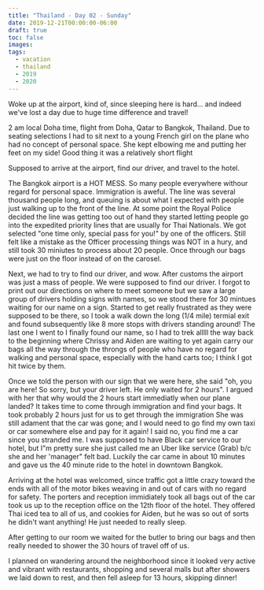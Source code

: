 ```yaml
---
title: "Thailand - Day 02 - Sunday"
date: 2019-12-21T00:00:00-06:00
draft: true
toc: false
images:
tags: 
  - vacation
  - thailand
  - 2019
  - 2020
---
```


Woke up at the airport, kind of, since sleeping here is hard... and indeed we've lost a day due to huge time difference and travel!

2 am local Doha time, flight from Doha, Qatar to Bangkok, Thailand.  Due to seating selections I had to sit next to a young French girl on the plane who had no concept of personal space.  She kept elbowing me and putting her feet on my side!  Good thing it was a relatively short flight

Supposed to arrive at the airport, find our driver, and travel to the hotel.

The Bangkok airport is a HOT MESS.  So many people everywhere withour regard for personal space.  Immigration is aweful.  The line was several thousand people long, and queuing is about what I expected with people just walking up to the front of the line.  At some point the Royal Police decided the line was getting too out of hand they started letting people go into the expedited priority lines that are usually for Thai Nationals.  We got selected "one time only, special pass for you!" by one of the officers.  Still felt like a mistake as the Officer processing things was NOT in a hury, and still took 30 miniutes to process about 20 people.  Once through our bags were just on the floor instead of on the carosel.  

Next, we had to try to find our driver, and wow.  After customs the airport was just a mass of people.  We were supposed to find our driver.  I forgot to print out our directions on where to meet someone but we saw a large group of drivers holding signs with names, so we stood there for 30 mintues waiting for our name on a sign.  Started to get really frustrated as they were supposed to be there, so I took a walk down the long (1/4 mile) termial exit and found subsequently like 8 more stops with drivers standing around!  The last one I went to I finally found our name, so I had to trek alllll the way back to the beginning where Chrissy and Aiden are waiting to yet again carry our bags all the way through the throngs of people who have no regard for walking and personal space, especially with the hand carts too; I think I got hit twice by them.

Once we told the person with our sign that we were here, she said "oh, you are here! So sorry, but your driver left.  He only waited for 2 hours".  I argued with her that why would the 2 hours start immediatly when our plane landed?  It takes time to come through immigration and find your bags.  It took probably 2 hours just for us to get through the immigration   She was still adament that the car was gone; and I would need to go find my own taxi or car somewhere else and pay for it again!  I said no, you find me a car since you stranded me.  I was supposed to have Black car service to our hotel, but I"m pretty sure she just called me an Uber like service (Grab) b/c she and her 'manager" felt bad.  Luckily the car came in about 10 minutes and gave us the 40 minute ride to the hotel in downtown Bangkok.

Arriving at the hotel was welcomed, since traffic got a little crazy toward the ends with all of the motor bikes weaving in and out of cars with no regard for safety.  The porters and reception immidiately took all bags out of the car took us up to the reception office on the 12th floor of the hotel.  They offered Thai iced tea to all of us, and cookies for Aiden, but he was so out of sorts he didn't want anything!  He just needed to really sleep.

After getting to our room we waited for the butler to bring our bags and then really needed to shower the 30 hours of travel off of us.

I planned on wandering around the neighborhood since it looked very active and vibrant with restaurants, shopping and several malls but after showers we laid down to rest, and then fell asleep for 13 hours, skipping dinner!
